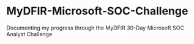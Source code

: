 # MyDFIR-Microsoft-SOC-Challenge
Documenting my progress through the MyDFIR 30-Day Microsoft SOC Analyst Challenge
